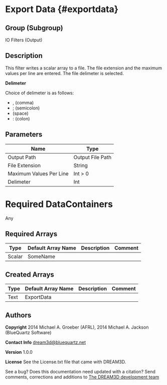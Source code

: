 Export Data {#exportdata}
=====

## Group (Subgroup) ##
IO Filters (Output)


## Description ##
This filter writes a scalar array to a file. The file extension and the maximum values per line are entered. The file delimeter is selected.

**Delimeter**

Choice of delimeter is as follows:
-  , (comma)
-  ; (semicolon)
-    (space)
-  : (colon) 

## Parameters ##
| Name             | Type |
|------------------|------|
| Output Path | Output File Path |
| File Extension | String |
| Maximum Values Per Line | Int > 0 |
| Delimeter | Int |

# Required DataContainers ##
Any

## Required Arrays ##

| Type | Default Array Name | Description | Comment |
|------|--------------------|-------------|---------|
| Scalar  | SomeName        


## Created Arrays ##

| Type | Default Array Name | Description | Comment |
|------|--------------------|-------------|---------|
| Text  | ExportData          



## Authors ##

**Copyright** 2014 Michael A. Groeber (AFRL), 2014 Michael A. Jackson (BlueQuartz Software)

**Contact Info** dream3d@bluequartz.net

**Version** 1.0.0

**License**  See the License.txt file that came with DREAM3D.



See a bug? Does this documentation need updated with a citation? Send comments, corrections and additions to [The DREAM3D development team](mailto:dream3d@bluequartz.net?subject=Documentation%20Correction)

